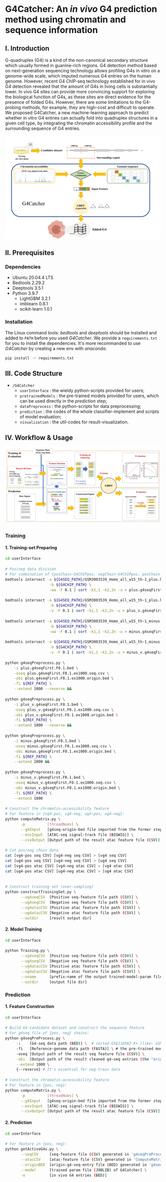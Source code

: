 # G4Catcher: An *in vivo* G4 prediction method using chromatin and sequence information

## I. Introduction

G-quadruplex (G4) is a kind of the non-canonical secondary structure which usually formed in guanine-rich regions. G4 detection method based on next-generation sequencing technology allows profiling G4s in vitro on a genome-wide scale, which imputed numerous G4 entries on the human genome. However, recent G4 ChIP-seq technology established for in vivo G4 detection revealed that the amount of G4s in living cells is substantially lower. In vivo G4 sites can provide more convincing support for exploring the biological function of G4s, as these sites are direct evidence for the presence of folded G4s. However, there are some limitations to the G4-probing methods, for example, they are high-cost and difficult to operate. We proposed G4Catcher, a new machine-learning approach to predict whether in vitro G4 entries can actually fold into quadruplex structures in a given cell type, by integrating the chromatin accessibility profile and the surrounding sequence of G4 entries.

<img src="./suppl-pics/fig1.png" alt="fig1" style="zoom:80%;" />

## II. Prerequisites

### Dependencies

- Ubuntu 20.04.4 LTS
- Bedtools 2.29.2
- Deeptools 3.5.1
- Python 3.9.7
  - LightGBM 3.2.1
  - imblearn 0.8.1
  - scikit-learn 1.0.1

### Installation

The Linux command tools: *bedtools* and *deeptools* should be installed and added to `PATH` before you used *G4Catcher*.
We provide a `requirements.txt` for you to install the dependencies. It's more recommanded to use *G4Catcher* by creating a new env with *anaconda*.

```bash
pip install -r requirements.txt
```

## III. Code Structure

- `/G4Catcher`
  - `userInterface` : the wieldy python-scripts provided for users;
  - `pretrainedModels` : the pre-trained models provided for users, which can be used directly in the *prediction* step;
  - `dataPreprocess` : the python-scripts for data preprocessing;
  - `prediction` : the codes of the whole classifier-implement and scripts of model evaluation;
  - `visualization` : the util-codes for result-visualization.

## IV. Workflow & Usage

<img src="./suppl-pics/fig2.png" alt="fig2" style="zoom:80%;" />

### Training

#### 1. Training-set Preparing

```bash
cd userInterface

# Pos/neg data division
# For combination of {posChain-G4ChIPpos, negChain-G4ChIPpos, posChain-G4ChIPneg, negChain-G4ChIPneg}
bedtools intersect -a ${G4SEQ_PATH}/GSM3003539_Homo_all_w15_th-1_plus.hits.max.K.w50.25.bed \
                    -b ${G4CHIP_PATH} \
                    -wa -F 0.1 | sort -k1,1 -k2,2n -u > plus.g4seqFirst.F0.1.bed &&

bedtools intersect -a ${G4SEQ_PATH}/GSM3003539_Homo_all_w15_th-1_plus.hits.max.K.w50.25.bed \
                    -b ${G4CHIP_PATH} \
                    -v -F 0.1 | sort -k1,1 -k2,2n -u > plus_v.g4seqFirst.F0.1.bed &&

bedtools intersect -a ${G4SEQ_PATH}/GSM3003539_Homo_all_w15_th-1_minus.hits.max.K.w50.25.bed \
                    -b ${G4CHIP_PATH} \
                    -wa -F 0.1 | sort -k1,1 -k2,2n -u > minus.g4seqFirst.F0.1.bed &&

bedtools intersect -a ${G4SEQ_PATH}/GSM3003539_Homo_all_w15_th-1_minus.hits.max.K.w50.25.bed \
                    -b ${G4CHIP_PATH} \
                    -v -F 0.1 | sort -k1,1 -k2,2n -u > minus_v.g4seqFirst.F0.1.bed &&

python g4seqPreprocess.py \
    -i plus.g4seqFirst.F0.1.bed \
    -oseq plus.g4seqFirst.F0.1.ex1000.seq.csv \
    -obi plus.g4seqFirst.F0.1.ex1000.origin.bed \
    -fi ${REF_PATH} \
    --extend 1000 --reverse &&

python g4seqPreprocess.py \
    -i plus_v.g4seqFirst.F0.1.bed \
    -oseq plus_v.g4seqFirst.F0.1.ex1000.seq.csv \
    -obi plus_v.g4seqFirst.F0.1.ex1000.origin.bed \
    -fi ${REF_PATH} \
    --extend 1000 --reverse &&

python g4seqPreprocess.py \
    -i minus.g4seqFirst.F0.1.bed \
    -oseq minus.g4seqFirst.F0.1.ex1000.seq.csv \
    -obi minus.g4seqFirst.F0.1.ex1000.origin.bed \
    -fi ${REF_PATH} \
    --extend 1000 &&

python g4seqPreprocess.py \
    -i minus_v.g4seqFirst.F0.1.bed \
    -oseq minus_v.g4seqFirst.F0.1.ex1000.seq.csv \
    -obi minus_v.g4seqFirst.F0.1.ex1000.origin.bed \
    -fi ${REF_PATH} \
    --extend 1000

# Construct the chromatin-accessibility feature
# For feature in {vg4-pos, vg4-neg, ug4-pos, ug4-neg}:
python computeMatrix.py \
       -p          [threadNums] \
       --g4Input   [g4seq-origin-bed file imported from the former step] \
       --envInput  [ATAC-seq signal-track file (BIGWIG)] \
       --csvOutput [Output path of the result atac feature file (CSV)]

# Cat pos/neg chain data
cat [vg4-pos seq CSV] [vg4-neg seq CSV] > [vg4 seq CSV]
cat [ug4-pos seq CSV] [ug4-neg seq CSV] > [ug4 seq CSV]
cat [vg4-pos atac CSV] [vg4-neg atac CSV] > [vg4 atac CSV]
cat [ug4-pos atac CSV] [ug4-neg atac CSV] > [ug4 atac CSV]


# Construct training set (over-sampling)
python constructTrainingSet.py \
       --vg4seqCSV  [Positive seq-feature file path (CSV)] \
       --ug4seqCSV  [Negative seq feature file path (CSV)] \
       --vg4atacCSV [Positive atac feature file path (CSV)] \
       --ug4atacCSV [Negative atac feature file path (CSV)] \
       --outdir     [result output dir]
```

#### 2. Model Training

```bash
cd userInterface

python Training.py \
       --vg4seqCSV  [Positive seq-feature file path (CSV)] \
       --ug4seqCSV  [Negative seq feature file path (CSV)] \
       --vg4atacCSV [Positive atac feature file path (CSV)] \
       --ug4atacCSV [Negative atac feature file path (CSV)] \
       --oname      [prefix-name of the output trained-model-param file (JOBLIB)] \
       --outdir     [output file dir]
```

### Prediction

#### 1. Feature Construction

```bash
cd userInterface

# Build G4-candidate dataset and construct the sequence feature
# For g4seq file of {pos, neg} chains:
python g4seqPreProcess.py \
     -i    [G4-seq data path (BED)] \  # sorted GSE110582-K+ (like: GSM3003539_Homo_all_w15_th-1_plus.hits.max.K.w50.25.bed)
     -fi   [Reference-genome data path (FASTA)] \ # the pre-trained model we provided is under hg19
     -oseq [Output path of the result seq feature file (CSV)] \
     -obi  [Output path of the result cleaned g4-seq entries (the "origin-bed file") (BED)] \
     --extend 1000 \
     {--reverse} # It's essential for neg-train data

# Construct the chromatin-accessibility feature
# For feature in {pos, neg}:
python computeMatrix.py \
       -p          [threadNums] \
       --g4Input   [g4seq-origin-bed file imported from the former step] \
       --envInput  [ATAC-seq signal-track file (BIGWIG)] \
       --csvOutput [Output path of the result atac feature file (CSV)]
```

#### 2. Prediction

```bash
cd userInterface

# For feature in {pos, neg}:
python getActiveG4s.py \
       --seqCSV     [seq-feature file (CSV) generated in 'g4seqPreProcess' step] \
       --atacCSV    [atac-feature file (CSV) generated in 'ComputeMatrix' step] \
       --originBED  [origin-g4-seq-entry file (BED) generated in 'g4seqPreProcess' step] \
       --model      [trained param file (JOBLIB) of G4Catcher] \
       -o           [in vivo G4 entries (BED)]
```
